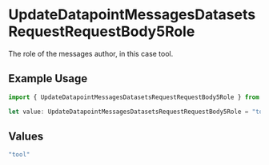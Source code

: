 # UpdateDatapointMessagesDatasetsRequestRequestBody5Role

The role of the messages author, in this case tool.

## Example Usage

```typescript
import { UpdateDatapointMessagesDatasetsRequestRequestBody5Role } from "@orq-ai/node/models/operations";

let value: UpdateDatapointMessagesDatasetsRequestRequestBody5Role = "tool";
```

## Values

```typescript
"tool"
```